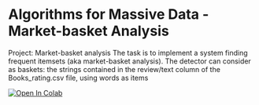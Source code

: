 # Algorithms for Massive Data - Market-basket Analysis

Project: Market-basket analysis
The task is to implement a system finding frequent itemsets (aka market-basket analysis). The detector can consider as baskets: 
the strings contained in the review/text column of the Books_rating.csv file, using words as items

[![Open In Colab](https://colab.research.google.com/assets/colab-badge.svg)](https://colab.research.google.com/github/tuonome/progetto/blob/main/notebooks/market_basket_analysis.ipynb)
